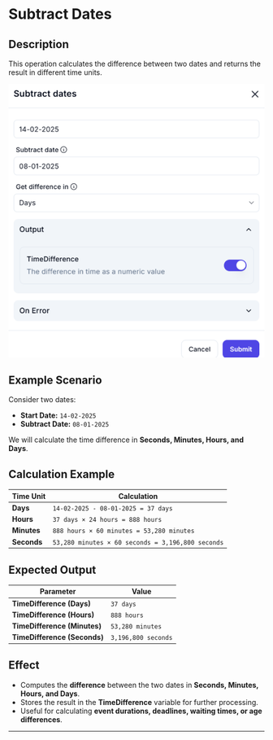 # **Subtract Dates**

## **Description**

This operation calculates the difference between two dates and returns the result in different time units.

![alt text](substract-dates-1.png)

## **Example Scenario**

Consider two dates:

- **Start Date:** `14-02-2025`
- **Subtract Date:** `08-01-2025`

We will calculate the time difference in **Seconds, Minutes, Hours, and Days**.

## **Calculation Example**

| Time Unit | Calculation |
|-----------|-------------|
| **Days** | `14-02-2025 - 08-01-2025 = 37 days` |
| **Hours** | `37 days × 24 hours = 888 hours` |
| **Minutes** | `888 hours × 60 minutes = 53,280 minutes` |
| **Seconds** | `53,280 minutes × 60 seconds = 3,196,800 seconds` |

## **Expected Output**

| Parameter         | Value |
|------------------|-------------|
| **TimeDifference (Days)** | `37 days` |
| **TimeDifference (Hours)** | `888 hours` |
| **TimeDifference (Minutes)** | `53,280 minutes` |
| **TimeDifference (Seconds)** | `3,196,800 seconds` |

## **Effect**

- Computes the **difference** between the two dates in **Seconds, Minutes, Hours, and Days**.
- Stores the result in the **TimeDifference** variable for further processing.
- Useful for calculating **event durations, deadlines, waiting times, or age differences**.

---
